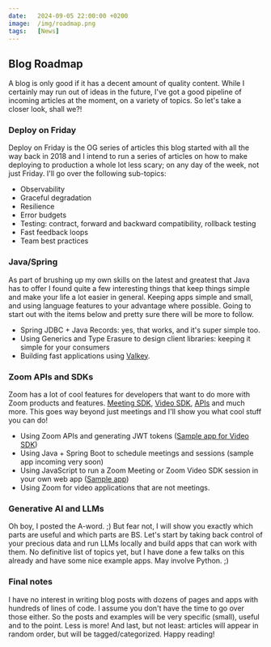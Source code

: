 ```yaml
---
date:   2024-09-05 22:00:00 +0200
image:  /img/roadmap.png
tags:   [News]
---
```


## Blog Roadmap

A blog is only good if it has a decent amount of quality content. While I certainly may run out of ideas in the future, I've got a good pipeline of incoming articles at the moment, on a variety of topics. So let's take a closer look, shall we?!

### Deploy on Friday
Deploy on Friday is the OG series of articles this blog started with all the way back in 2018 and I intend to run a series of articles on how to make deploying to production a whole lot less scary; on any day of the week, not just Friday. I'll go over the following sub-topics:

* Observability
* Graceful degradation
* Resilience
* Error budgets
* Testing: contract, forward and backward compatibility, rollback testing
* Fast feedback loops
* Team best practices

### Java/Spring
As part of brushing up my own skills on the latest and greatest that Java has to offer I found quite a few interesting things that keep things simple and make your life a lot easier in general. Keeping apps simple and small, and using language features to your advantage where possible. Going to start out with the items below and pretty sure there will be more to follow.

* Spring JDBC + Java Records: yes, that works, and it's super simple too.
* Using Generics and Type Erasure to design client libraries: keeping it simple for your consumers
* Building fast applications using [Valkey](https://valkey.io/).

### Zoom APIs and SDKs
Zoom has a lot of cool features for developers that want to do more with Zoom products and features. [Meeting SDK](https://developers.zoom.us/docs/meeting-sdk/), [Video SDK](https://developers.zoom.us/docs/video-sdk/), [APIs](https://developers.zoom.us/docs/api/) and much more. This goes way beyond just meetings and I'll show you what cool stuff you can do!

* Using Zoom APIs and generating JWT tokens ([Sample app for Video SDK](https://github.com/NLxAROSA/zoom-vdsk-auth-endpoint))
* Using Java + Spring Boot to schedule meetings and sessions (sample app incoming very soon)
* Using JavaScript to run a Zoom Meeting or Zoom Video SDK session in your own web app ([Sample app](https://github.com/zoom/videosdk-ui-toolkit-javascript-sample))
* Using Zoom for video applications that are not meetings.

### Generative AI and LLMs
Oh boy, I posted the A-word. ;) But fear not, I will show you exactly which parts are useful and which parts are BS. Let's start by taking back control of your precious data and run LLMs locally and build apps that can work with them. No definitive list of topics yet, but I have done a few talks on this already and have some nice example apps. May involve Python. ;)

### Final notes
I have no interest in writing blog posts with dozens of pages and apps with hundreds of lines of code. I assume you don't have the time to go over those either. So the posts and examples will be very specific (small), useful and to the point. Less is more! And last, but not least: articles will appear in random order, but will be tagged/categorized. Happy reading!